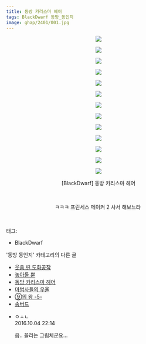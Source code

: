 ```yaml
---
title: 동방 카리스마 헤어
tags: BlackDwarf 동방_동인지
image: ghap/2401/001.jpg
---
```

<div class="article">
<p style="text-align: center; clear: none; float: none;"><img src="{{ site.nasurl }}/ghap/2401/001.jpg"/></p>
<p style="text-align: center; clear: none; float: none;"><img src="{{ site.nasurl }}/ghap/2401/002.jpg"/></p>
<p style="text-align: center; clear: none; float: none;"><img src="{{ site.nasurl }}/ghap/2401/003.jpg"/></p>
<p style="text-align: center; clear: none; float: none;"><img src="{{ site.nasurl }}/ghap/2401/004.jpg"/></p>
<p style="text-align: center; clear: none; float: none;"><img src="{{ site.nasurl }}/ghap/2401/005.jpg"/></p>
<p style="text-align: center; clear: none; float: none;"><img src="{{ site.nasurl }}/ghap/2401/006.jpg"/></p>
<p style="text-align: center; clear: none; float: none;"><img src="{{ site.nasurl }}/ghap/2401/007.jpg"/></p>
<p style="text-align: center; clear: none; float: none;"><img src="{{ site.nasurl }}/ghap/2401/008.jpg"/></p>
<p style="text-align: center; clear: none; float: none;"><img src="{{ site.nasurl }}/ghap/2401/009.jpg"/></p>
<p style="text-align: center; clear: none; float: none;"><img src="{{ site.nasurl }}/ghap/2401/010.jpg"/></p>
<p style="text-align: center; clear: none; float: none;"><img src="{{ site.nasurl }}/ghap/2401/011.jpg"/></p>
<p style="text-align: center; clear: none; float: none;"><img src="{{ site.nasurl }}/ghap/2401/012.jpg"/></p>
<p style="text-align: center; clear: none; float: none;"><img src="{{ site.nasurl }}/ghap/2401/013.jpg"/></p>
<p style="text-align: center; clear: none; float: none;">[BlackDwarf] 동방 카리스마 헤어</p>
<p style="text-align: center; clear: none; float: none;"><br/></p>
<p style="text-align: center; clear: none; float: none;">ㅋㅋㅋ 프린세스 메이커 2 사서 해보느라 </p>
<p><br/></p>
</div><div class="tagTrail">
<p>태그: </p>
<ul>
<li>BlackDwarf</li>
</ul>
</div><div class="another">
<p>'동방 동인지' 카테고리의 다른 글</p>
<ul>
<li><a href="/2016-09-30-ghap_2403">웃음 띤 도화공작</a></li>
<li><a href="/2016-09-30-ghap_2402">놓아둘 뿐</a></li>
<li><a href="/2016-09-30-ghap_2401">동방 카리스마 헤어</a></li>
<li><a href="/2016-09-29-ghap_2399">마법사들의 우울</a></li>
<li><a href="/2016-09-29-ghap_2398">⑨의 왕 -5-</a></li>
<li><a href="/2016-09-29-ghap_2397">송버드</a></li>
</ul>
</div><div class="cb_module cb_fluid">
<div class="cb_wrt cb_profile">
<div class="comment">
<ul>
<li class="cb_thumb_off" id="comment14820215">
<div class="cb_comment_area">
<div class="cb_info_area">
<div class="cb_section">
<span class="cb_nick_name">ㅇㅅㄴ</span>
</div>
<div class="cb_section">
<span class="cb_date">2016.10.04 22:14 </span>
</div>
</div>
<div class="cb_dsc_comment">
<p class="cb_dsc">
											음.. 꼴리는 그림체군요...
										</p>
</div>
</div></li>
</ul>
</div>
</div><!-- commentList close -->
</div>